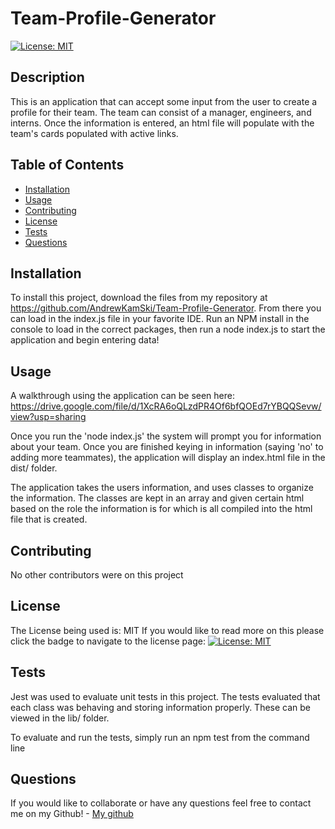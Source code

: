 # Team-Profile-Generator

 [![License: MIT](https://img.shields.io/badge/License-MIT-yellow.svg)](https://opensource.org/licenses/MIT)


## Description

  This is an application that can accept some input from the user to create a profile for their team. The team can consist of a manager, engineers, and interns. Once the information is entered, an html file will populate with the team's cards populated with active links.

  ## Table of Contents

  - [Installation](#installation)
  - [Usage](#usage)
  - [Contributing](#contributing)
  - [License](#license)
  - [Tests](#tests)
  - [Questions](#questions)

  ## Installation

  To install this project, download the files from my repository at https://github.com/AndrewKamSki/Team-Profile-Generator. From there you can load in the index.js file in your favorite IDE. Run an NPM install in the console to load in the correct packages, then run a node index.js to start the application and begin entering data!

  ## Usage
  A walkthrough using the application can be seen here: https://drive.google.com/file/d/1XcRA6oQLzdPR4Of6bfQOEd7rYBQQSevw/view?usp=sharing

  Once you run the 'node index.js' the system will prompt you for information about your team. Once you are finished keying in information (saying 'no' to adding more teammates), the application will display an index.html file in the dist/ folder.

  The application takes the users information, and uses classes to organize the information. The classes are kept in an array and given certain html based on the role the information is for which is all compiled into the html file that is created.

  ## Contributing

  No other contributors were on this project

  ## License
  The License being used is: MIT
  If you would like to read more on this please click the badge to navigate to the license page: 
  [![License: MIT](https://img.shields.io/badge/License-MIT-yellow.svg)](https://opensource.org/licenses/MIT)

  ## Tests

  Jest was used to evaluate unit tests in this project. The tests evaluated that each class was behaving and storing information properly. These can be viewed in the lib/ folder.

  To evaluate and run the tests, simply run an npm test from the command line
  
  ## Questions

  If you would like to collaborate or have any questions feel free to contact me on my Github!
    - [My github](https://github.com/AndrewKamSki)

  